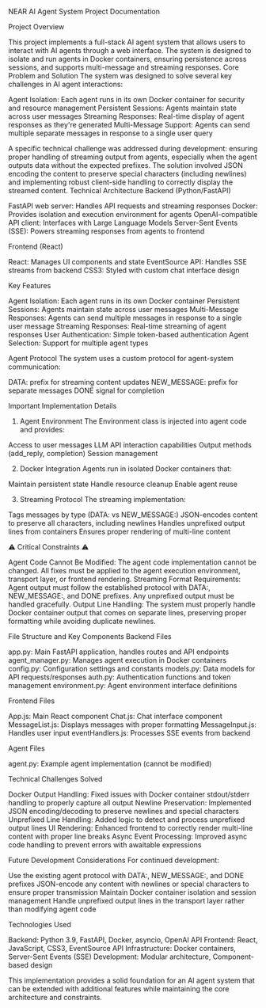NEAR AI Agent System Project Documentation

Project Overview

This project implements a full-stack AI agent system that allows users to interact with AI agents through a web interface. The system is designed to isolate and run agents in Docker containers, ensuring persistence across sessions, and supports multi-message and streaming responses.
Core Problem and Solution
The system was designed to solve several key challenges in AI agent interactions:

Agent Isolation: Each agent runs in its own Docker container for security and resource management
Persistent Sessions: Agents maintain state across user messages
Streaming Responses: Real-time display of agent responses as they're generated
Multi-Message Support: Agents can send multiple separate messages in response to a single user query

A specific technical challenge was addressed during development: ensuring proper handling of streaming output from agents, especially when the agent outputs data without the expected prefixes. The solution involved JSON encoding the content to preserve special characters (including newlines) and implementing robust client-side handling to correctly display the streamed content.
Technical Architecture
Backend (Python/FastAPI)

FastAPI web server: Handles API requests and streaming responses
Docker: Provides isolation and execution environment for agents
OpenAI-compatible API client: Interfaces with Large Language Models
Server-Sent Events (SSE): Powers streaming responses from agents to frontend

Frontend (React)

React: Manages UI components and state
EventSource API: Handles SSE streams from backend
CSS3: Styled with custom chat interface design

Key Features

Agent Isolation: Each agent runs in its own Docker container
Persistent Sessions: Agents maintain state across user messages
Multi-Message Responses: Agents can send multiple messages in response to a single user message
Streaming Responses: Real-time streaming of agent responses
User Authentication: Simple token-based authentication
Agent Selection: Support for multiple agent types

Agent Protocol
The system uses a custom protocol for agent-system communication:

DATA: prefix for streaming content updates
NEW_MESSAGE: prefix for separate messages
DONE signal for completion

Important Implementation Details
1. Agent Environment
The Environment class is injected into agent code and provides:

Access to user messages
LLM API interaction capabilities
Output methods (add_reply, completion)
Session management

2. Docker Integration
Agents run in isolated Docker containers that:

Maintain persistent state
Handle resource cleanup
Enable agent reuse

3. Streaming Protocol
The streaming implementation:

Tags messages by type (DATA: vs NEW_MESSAGE:)
JSON-encodes content to preserve all characters, including newlines
Handles unprefixed output lines from containers
Ensures proper rendering of multi-line content

⚠️ Critical Constraints ⚠️

Agent Code Cannot Be Modified: The agent code implementation cannot be changed. All fixes must be applied to the agent execution environment, transport layer, or frontend rendering.
Streaming Format Requirements: Agent output must follow the established protocol with DATA:, NEW_MESSAGE:, and DONE prefixes. Any unprefixed output must be handled gracefully.
Output Line Handling: The system must properly handle Docker container output that comes on separate lines, preserving proper formatting while avoiding duplicate newlines.

File Structure and Key Components
Backend Files

app.py: Main FastAPI application, handles routes and API endpoints
agent_manager.py: Manages agent execution in Docker containers
config.py: Configuration settings and constants
models.py: Data models for API requests/responses
auth.py: Authentication functions and token management
environment.py: Agent environment interface definitions

Frontend Files

App.js: Main React component
Chat.js: Chat interface component
MessageList.js: Displays messages with proper formatting
MessageInput.js: Handles user input
eventHandlers.js: Processes SSE events from backend

Agent Files

agent.py: Example agent implementation (cannot be modified)

Technical Challenges Solved

Docker Output Handling: Fixed issues with Docker container stdout/stderr handling to properly capture all output
Newline Preservation: Implemented JSON encoding/decoding to preserve newlines and special characters
Unprefixed Line Handling: Added logic to detect and process unprefixed output lines
UI Rendering: Enhanced frontend to correctly render multi-line content with proper line breaks
Async Event Processing: Improved async code handling to prevent errors with awaitable expressions

Future Development Considerations
For continued development:

Use the existing agent protocol with DATA:, NEW_MESSAGE:, and DONE prefixes
JSON-encode any content with newlines or special characters to ensure proper transmission
Maintain Docker container isolation and session management
Handle unprefixed output lines in the transport layer rather than modifying agent code

Technologies Used

Backend: Python 3.9, FastAPI, Docker, asyncio, OpenAI API
Frontend: React, JavaScript, CSS3, EventSource API
Infrastructure: Docker containers, Server-Sent Events (SSE)
Development: Modular architecture, Component-based design

This implementation provides a solid foundation for an AI agent system that can be extended with additional features while maintaining the core architecture and constraints.